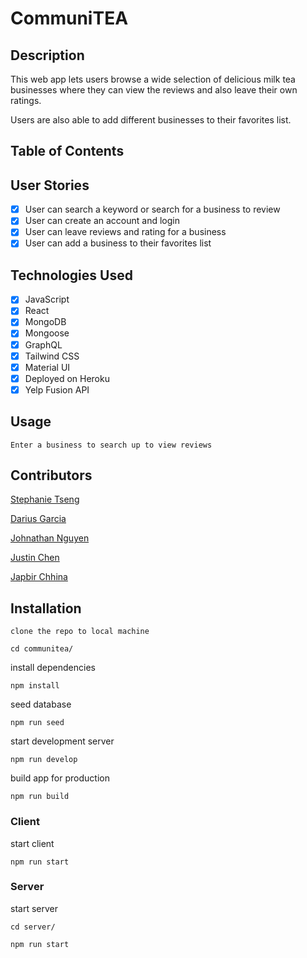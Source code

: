 # CommuniTEA

<!-- ![Screenshot of web app](./assets/images/homepage.png)
![Screenshot of web app](./assets/images/dashboard.png) -->

## Description

This web app lets users browse a wide selection of delicious milk tea businesses where they can view the reviews and also leave their own ratings.

Users are also able to add different businesses to their favorites list.

## Table of Contents

## User Stories

- [x] User can search a keyword or search for a business to review
- [x] User can create an account and login
- [x] User can leave reviews and rating for a business
- [x] User can add a business to their favorites list

## Technologies Used

- [x] JavaScript
- [x] React
- [x] MongoDB
- [x] Mongoose
- [x] GraphQL
- [x] Tailwind CSS
- [x] Material UI
- [x] Deployed on Heroku
- [x] Yelp Fusion API

## Usage

```
Enter a business to search up to view reviews
```

## Contributors

[Stephanie Tseng](https://github.com/wytseng)

[Darius Garcia](https://github.com/dariusgarcia/)

[Johnathan Nguyen](https://github.com/jthnguyen9909)

[Justin Chen](https://github.com/JustinCChen)

[Japbir Chhina](https://github.com/japchhina)

## Installation

```
clone the repo to local machine
```

```
cd communitea/
```

install dependencies

```
npm install
```

seed database

```
npm run seed
```

start development server

```
npm run develop
```

build app for production

```
npm run build
```

### Client

start client

```
npm run start
```

### Server

start server

```
cd server/
```

```
npm run start
```
